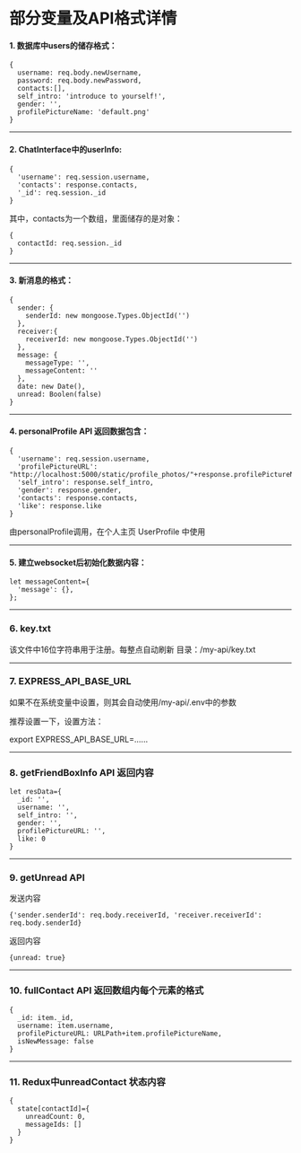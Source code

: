 # 部分变量及API格式详情

#### 1. 数据库中users的储存格式：
```
{
  username: req.body.newUsername,
  password: req.body.newPassword,
  contacts:[],
  self_intro: 'introduce to yourself!',
  gender: '',
  profilePictureName: 'default.png'
}
```

---

#### 2. ChatInterface中的userInfo:
```
{
  'username': req.session.username,
  'contacts': response.contacts,
  '_id': req.session._id
}
```

其中，contacts为一个数组，里面储存的是对象：
```
{
  contactId: req.session._id
}
```

---

#### 3. 新消息的格式：
```
{
  sender: {
    senderId: new mongoose.Types.ObjectId('')
  },
  receiver:{
    receiverId: new mongoose.Types.ObjectId('')
  },
  message: {
    messageType: '',
    messageContent: ''
  },
  date: new Date(),
  unread: Boolen(false)
}
```

---

#### 4. personalProfile API 返回数据包含：
```
{
  'username': req.session.username,
  'profilePictureURL': "http://localhost:5000/static/profile_photos/"+response.profilePictureName,
  'self_intro': response.self_intro,
  'gender': response.gender,
  'contacts': response.contacts,
  'like': response.like
}
```
由personalProfile调用，在个人主页 UserProfile 中使用

---

#### 5. 建立websocket后初始化数据内容：
```
let messageContent={
  'message': {},
};
```

---
### 6. key.txt

该文件中16位字符串用于注册。每整点自动刷新
目录：/my-api/key.txt

---

### 7. EXPRESS_API_BASE_URL

如果不在系统变量中设置，则其会自动使用/my-api/.env中的参数

推荐设置一下，设置方法：

export EXPRESS_API_BASE_URL=......

---

### 8. getFriendBoxInfo API 返回内容

```
let resData={
  _id: '',
  username: '',
  self_intro: '',
  gender: '',
  profilePictureURL: '',
  like: 0
}
```

---

### 9. getUnread API 

发送内容

```
{'sender.senderId': req.body.receiverId, 'receiver.receiverId': req.body.senderId}
```

返回内容

```
{unread: true}
```

---

### 10. fullContact API 返回数组内每个元素的格式

```
{
  _id: item._id,
  username: item.username,
  profilePictureURL: URLPath+item.profilePictureName,
  isNewMessage: false
}
```

---

### 11. Redux中unreadContact 状态内容

```
{
  state[contactId]={
    unreadCount: 0,
    messageIds: []
  }
}
```

